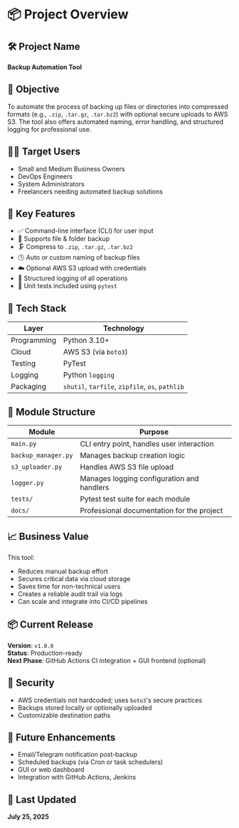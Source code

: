 # 📦 Project Overview

## 🛠 Project Name
**Backup Automation Tool**

## 🧩 Objective
To automate the process of backing up files or directories into compressed formats (e.g., `.zip`, `.tar.gz`, `.tar.bz2`) with optional secure uploads to AWS S3. The tool also offers automated naming, error handling, and structured logging for professional use.

## 🧑‍💻 Target Users
- Small and Medium Business Owners
- DevOps Engineers
- System Administrators
- Freelancers needing automated backup solutions

## 🚀 Key Features
- ✅ Command-line interface (CLI) for user input
- 📁 Supports file & folder backup
- 🗜 Compress to `.zip`, `.tar.gz`, `.tar.bz2`
- 🕒 Auto or custom naming of backup files
- ☁️ Optional AWS S3 upload with credentials
- 🧾 Structured logging of all operations
- 🧪 Unit tests included using `pytest`

## 🧱 Tech Stack
| Layer         | Technology          |
|---------------|---------------------|
| Programming   | Python 3.10+         |
| Cloud         | AWS S3 (via `boto3`) |
| Testing       | PyTest              |
| Logging       | Python `logging`    |
| Packaging     | `shutil`, `tarfile`, `zipfile`, `os`, `pathlib` |

## 🧩 Module Structure

| Module            | Purpose                                       |
|-------------------|-----------------------------------------------|
| `main.py`         | CLI entry point, handles user interaction     |
| `backup_manager.py` | Manages backup creation logic               |
| `s3_uploader.py`  | Handles AWS S3 file upload                    |
| `logger.py`       | Manages logging configuration and handlers    |
| `tests/`          | Pytest test suite for each module             |
| `docs/`           | Professional documentation for the project    |

## 📈 Business Value
This tool:
- Reduces manual backup effort
- Secures critical data via cloud storage
- Saves time for non-technical users
- Creates a reliable audit trail via logs
- Can scale and integrate into CI/CD pipelines

## 📦 Current Release
**Version**: `v1.0.0`  
**Status**: Production-ready  
**Next Phase**: GitHub Actions CI integration + GUI frontend (optional)

## 🔐 Security
- AWS credentials not hardcoded; uses `boto3`'s secure practices
- Backups stored locally or optionally uploaded
- Customizable destination paths

## 🧩 Future Enhancements
- Email/Telegram notification post-backup
- Scheduled backups (via Cron or task schedulers)
- GUI or web dashboard
- Integration with GitHub Actions, Jenkins

## 📅 Last Updated
**July 25, 2025**
